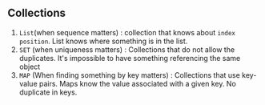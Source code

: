 ## Collections

1. `List`(when sequence matters) : collection that knows about `index position`. List knows where something is in the list.
2. `SET` (when uniqueness matters) : Collections that do not allow the duplicates. It's impossible to have something referencing  the same object
3. `MAP` (When finding something by key matters) : Collections that use key-value pairs. Maps know the value associated with a given key. No duplicate in keys.
